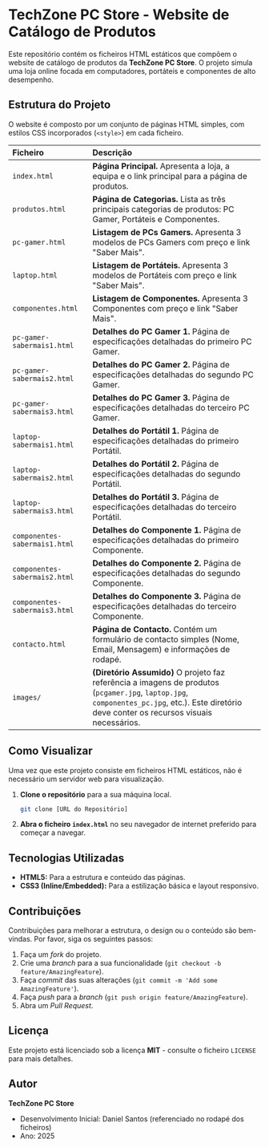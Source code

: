 # TechZone PC Store - Website de Catálogo de Produtos

Este repositório contém os ficheiros HTML estáticos que compõem o website de catálogo de produtos da **TechZone PC Store**. O projeto simula uma loja online focada em computadores, portáteis e componentes de alto desempenho.

## Estrutura do Projeto

O website é composto por um conjunto de páginas HTML simples, com estilos CSS incorporados (`<style>`) em cada ficheiro.

| Ficheiro | Descrição |
| :--- | :--- |
| `index.html` | **Página Principal.** Apresenta a loja, a equipa e o link principal para a página de produtos. |
| `produtos.html` | **Página de Categorias.** Lista as três principais categorias de produtos: PC Gamer, Portáteis e Componentes. |
| `pc-gamer.html` | **Listagem de PCs Gamers.** Apresenta 3 modelos de PCs Gamers com preço e link "Saber Mais". |
| `laptop.html` | **Listagem de Portáteis.** Apresenta 3 modelos de Portáteis com preço e link "Saber Mais". |
| `componentes.html` | **Listagem de Componentes.** Apresenta 3 Componentes com preço e link "Saber Mais". |
| `pc-gamer-sabermais1.html` | **Detalhes do PC Gamer 1.** Página de especificações detalhadas do primeiro PC Gamer. |
| `pc-gamer-sabermais2.html` | **Detalhes do PC Gamer 2.** Página de especificações detalhadas do segundo PC Gamer. |
| `pc-gamer-sabermais3.html` | **Detalhes do PC Gamer 3.** Página de especificações detalhadas do terceiro PC Gamer. |
| `laptop-sabermais1.html` | **Detalhes do Portátil 1.** Página de especificações detalhadas do primeiro Portátil. |
| `laptop-sabermais2.html` | **Detalhes do Portátil 2.** Página de especificações detalhadas do segundo Portátil. |
| `laptop-sabermais3.html` | **Detalhes do Portátil 3.** Página de especificações detalhadas do terceiro Portátil. |
| `componentes-sabermais1.html` | **Detalhes do Componente 1.** Página de especificações detalhadas do primeiro Componente. |
| `componentes-sabermais2.html` | **Detalhes do Componente 2.** Página de especificações detalhadas do segundo Componente. |
| `componentes-sabermais3.html` | **Detalhes do Componente 3.** Página de especificações detalhadas do terceiro Componente. |
| `contacto.html` | **Página de Contacto.** Contém um formulário de contacto simples (Nome, Email, Mensagem) e informações de rodapé. |
| `images/` | **(Diretório Assumido)** O projeto faz referência a imagens de produtos (`pcgamer.jpg`, `laptop.jpg`, `componentes_pc.jpg`, etc.). Este diretório deve conter os recursos visuais necessários. |

## Como Visualizar

Uma vez que este projeto consiste em ficheiros HTML estáticos, não é necessário um servidor web para visualização.

1.  **Clone o repositório** para a sua máquina local.
    ```bash
    git clone [URL do Repositório]
    ```
2.  **Abra o ficheiro `index.html`** no seu navegador de internet preferido para começar a navegar.

## Tecnologias Utilizadas

*   **HTML5:** Para a estrutura e conteúdo das páginas.
*   **CSS3 (Inline/Embedded):** Para a estilização básica e layout responsivo.

## Contribuições

Contribuições para melhorar a estrutura, o design ou o conteúdo são bem-vindas. Por favor, siga os seguintes passos:

1.  Faça um *fork* do projeto.
2.  Crie uma *branch* para a sua funcionalidade (`git checkout -b feature/AmazingFeature`).
3.  Faça *commit* das suas alterações (`git commit -m 'Add some AmazingFeature'`).
4.  Faça *push* para a *branch* (`git push origin feature/AmazingFeature`).
5.  Abra um *Pull Request*.

## Licença

Este projeto está licenciado sob a licença **MIT** - consulte o ficheiro `LICENSE` para mais detalhes.

## Autor

**TechZone PC Store**
*   Desenvolvimento Inicial: Daniel Santos (referenciado no rodapé dos ficheiros)
*   Ano: 2025
